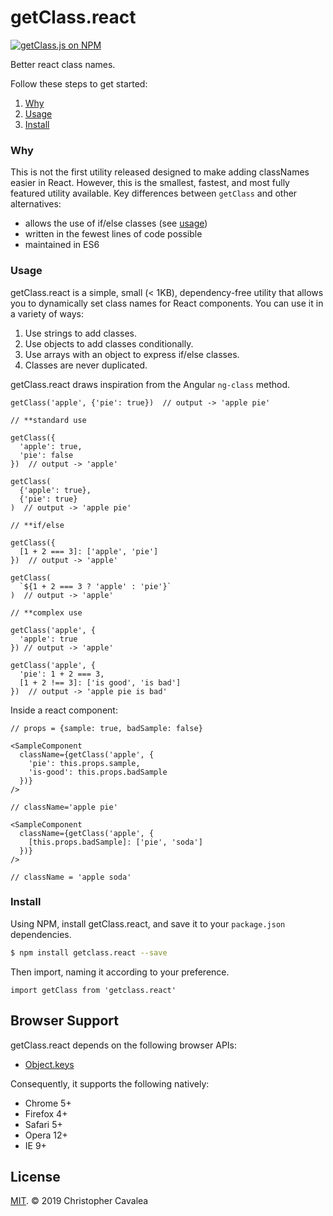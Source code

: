 # getClass.react

[![getClass.js on NPM](https://img.shields.io/npm/v/getclass.react.svg?style=flat-square)](https://www.npmjs.com/package/getclass.react)

Better react class names.

Follow these steps to get started:

1. [Why](#why)
2. [Usage](#usage)
3. [Install](#install)

### Why

This is not the first utility released designed to make adding classNames easier in React.  However, this is the smallest, fastest, and most fully featured utility available.  Key differences between `getClass` and other alternatives:

* allows the use of if/else classes (see [usage](#usage))
* written in the fewest lines of code possible
* maintained in ES6

### Usage

getClass.react is a simple, small (< 1KB), dependency-free utility that allows you to dynamically set class names for React components.  You can use it in a variety of ways:

1. Use strings to add classes.
2. Use objects to add classes conditionally.
3. Use arrays with an object to express if/else classes.
4. Classes are never duplicated.

getClass.react draws inspiration from the Angular `ng-class` method.

```es6
getClass('apple', {'pie': true})  // output -> 'apple pie'

// **standard use

getClass({
  'apple': true,
  'pie': false
})  // output -> 'apple'

getClass(
  {'apple': true}, 
  {'pie': true}
)  // output -> 'apple pie'

// **if/else

getClass({
  [1 + 2 === 3]: ['apple', 'pie']
})  // output -> 'apple'

getClass(
  `${1 + 2 === 3 ? 'apple' : 'pie'}`
)  // output -> 'apple'

// **complex use

getClass('apple', {
  'apple': true
}) // output -> 'apple'

getClass('apple', {
  'pie': 1 + 2 === 3,
  [1 + 2 !== 3]: ['is good', 'is bad']
})  // output -> 'apple pie is bad'
```

Inside a react component:

```es6
// props = {sample: true, badSample: false}

<SampleComponent
  className={getClass('apple', {
    'pie': this.props.sample,
    'is-good': this.props.badSample
  })}
/>  

// className='apple pie'

<SampleComponent
  className={getClass('apple', {
    [this.props.badSample]: ['pie', 'soda']
  })}
/> 

// className = 'apple soda'
```

### Install

Using NPM, install getClass.react, and save it to your `package.json` dependencies.

```bash
$ npm install getclass.react --save
```

Then import, naming it according to your preference.

```es6
import getClass from 'getclass.react'
```

## Browser Support

getClass.react depends on the following browser APIs:

* [Object.keys](https://developer.mozilla.org/en-US/docs/Web/JavaScript/Reference/Global_Objects/Object/keys)

Consequently, it supports the following natively:

* Chrome 5+
* Firefox 4+
* Safari 5+
* Opera 12+
* IE 9+

## License

[MIT](https://opensource.org/licenses/MIT). © 2019 Christopher Cavalea
